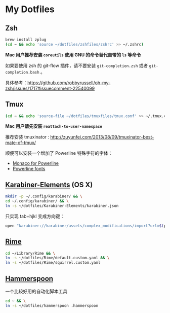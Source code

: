 # My Dotfiles

## Zsh

```sh
brew install zplug
(cd ~ && echo 'source ~/dotfiles/zshfiles/zshrc' >> ~/.zshrc)
```

**Mac 用户推荐安装 `coreutils` 使用 GNU 的命令替代自带的 `ls` 等命令**

如果要使用 zsh 的 git-flow 插件，请不要安装 `git-completion.zsh` 或者 `git-
completion.bash` 。

具体参考：https://github.com/robbyrussell/oh-my-zsh/issues/1717#issuecomment-22540099

## Tmux

```bash
(cd ~ && echo 'source-file ~/dotfiles/tmuxfiles/tmux.conf' >> ~/.tmux.conf)
```

**Mac 用户请先安装 `reattach-to-user-namespace`**

推荐安装 tmuxinator : http://zuyunfei.com/2013/08/09/tmuxinator-best-mate-of-tmux/

顺便可以安装一个增加了 Powerline 特殊字符的字体：

* [Monaco for Powerline](https://gist.github.com/baopham/1838072)
* [Powerline fonts](https://github.com/Lokaltog/powerline-fonts)

## [Karabiner-Elements](https://github.com/tekezo/Karabiner-Elements) (OS X)

```bash
mkdir -p ~/.config/karabiner/ && \
cd ~/.config/karabiner/ && \
ln -s ~/dotfiles/Karabiner-Elements/karabiner.json
```

只实现 tab+hjkl 变成方向键：

```bash
open "karabiner://karabiner/assets/complex_modifications/import?url=$(python -c "import urllib; print urllib.quote(u'file://$HOME/dotfiles/Karabiner-Elements/tab_rule.json', safe='~()*\!.\'')")"
```

## [Rime](http://rime.im/)

```bash
cd ~/Library/Rime && \
ln -s ~/dotfiles/Rime/default.custom.yaml && \
ln -s ~/dotfiles/Rime/squirrel.custom.yaml
```

## [Hammerspoon](http://www.hammerspoon.org/)

一个比较好用的自动化脚本工具

```bash
cd ~ && \
ln -s ~/dotfiles/hammerspoon .hammerspoon
```
